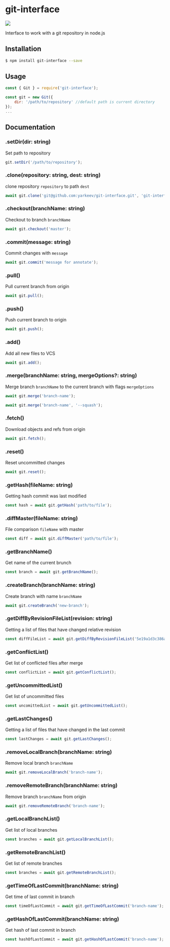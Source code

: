 # git-interface

![](https://raw.githubusercontent.com/yarkeev/git-interface/gh-pages/docs/pics/logo.png)

Interface to work with a git repository in node.js

## Installation

```bash
$ npm install git-interface --save
```

## Usage

```js
const { Git } = require('git-interface');

const git = new Git({
	dir: '/path/to/repository' //default path is current directory
});
...
```

## Documentation

### .setDir(dir: string)

Set path to repository

```js
git.setDir('/path/to/repository');
```

### .clone(repository: string, dest: string)

clone repository `repository` to path `dest`

```js
await git.clone('git@github.com:yarkeev/git-interface.git', 'git-interface');
```

### .checkout(branchName: string)

Checkout to branch `branchName`

```js
await git.checkout('master');
```

### .commit(message: string)

Commit changes with `message`

```js
await git.commit('message for annotate');
```

### .pull()

Pull current branch from origin

```js
await git.pull();
```

### .push()

Push current branch to origin

```js
await git.push();
```

### .add()

Add all new files to VCS

```js
await git.add();
```

### .merge(branchName: string, mergeOptions?: string)

Merge branch `branchName` to the current branch with flags `mergeOptions`

```js
await git.merge('branch-name');
```
```js
await git.merge('branch-name', '--squash');
```

### .fetch()

Download objects and refs from origin

```js
await git.fetch();
```

### .reset()

Reset uncommitted changes

```js
await git.reset();
```

### .getHash(fileName: string)

Getting hash commit was last modified

```js
const hash = await git.getHash('path/to/file');
```

### .diffMaster(fileName: string)

File comparison `fileName` with master

```js
const diff = await git.diffMaster('path/to/file');
```

### .getBranchName()

Get name of the current brunch

```js
const branch = await git.getBranchName();
```

### .createBranch(branchName: string)

Create branch with name `branchName`

```js
await git.createBranch('new-branch');
```

### .getDiffByRevisionFileList(revision: string)

Getting a list of files that have changed relative revision

```js
const diffFileList = await git.getDiffByRevisionFileList('5e19a1d3c386a2607885627f3774d3d7746b60de');
```

### .getConflictList()

Get list of conflicted files after merge

```js
const conflictList = await git.getConflictList();
```

### .getUncommittedList()

Get list of uncommitted files

```js
const uncomittedList = await git.getUncommittedList();
```

### .getLastChanges()

Getting a list of files that have changed in the last commit

```js
const lastChanges = await git.getLastChanges();
```

### .removeLocalBranch(branchName: string)

Remove local branch `branchName`

```js
await git.removeLocalBranch('branch-name');
```

### .removeRemoteBranch(branchName: string)

Remove branch `branchName` from origin

```js
await git.removeRemoteBranch('branch-name');
```

### .getLocalBranchList()

Get list of local branches

```js
const branches = await git.getLocalBranchList();
```

### .getRemoteBranchList()

Get list of remote branches

```js
const branches = await git.getRemoteBranchList();
```

### .getTimeOfLastCommit(branchName: string)

Get time of last commit in branch

```js
const timeOfLastCommit = await git.getTimeOfLastCommit('branch-name');
```

### .getHashOfLastCommit(branchName: string)

Get hash of last commit in branch

```js
const hashOfLastCommit = await git.getHashOfLastCommit('branch-name');
```
